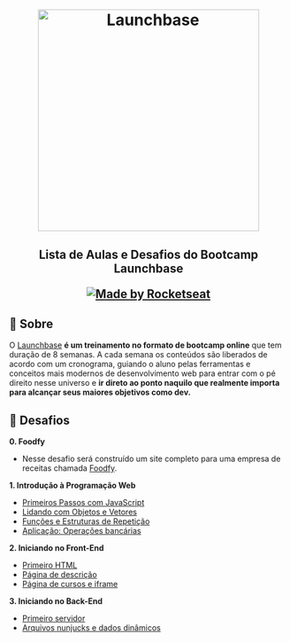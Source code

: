 <h1 align="center">
    <img alt="Launchbase" src="https://storage.googleapis.com/golden-wind/bootcamp-launchbase/logo.png" width="400px" />
</h1>

<h2 align="center">
  <p>Lista de Aulas e Desafios do Bootcamp Launchbase</p>
  <p align="center">
    <a href="https://rocketseat.com.br">
      <img alt="Made by Rocketseat" src="https://img.shields.io/badge/made%20by-Rocketseat-%23F8952D">
    </a>
  </p>
</h2>

## 🔖 Sobre

O [Launchbase](https://rocketseat.com.br/launchbase) **é um treinamento no formato de bootcamp online** que tem duração de 8 semanas. A cada semana os conteúdos são liberados de acordo com um cronograma, guiando o aluno pelas ferramentas e conceitos mais modernos de desenvolvimento web para entrar com o pé direito nesse universo e **ir direto ao ponto naquilo que realmente importa para alcançar seus maiores objetivos como dev.**

## :rocket: Desafios

**0. Foodfy**

- Nesse desafio será construído um site completo para uma empresa de receitas chamada [Foodfy](https://github.com/dauryellen/foodfy-bootcamp-challenge).

**1. Introdução à Programação Web**

- [Primeiros Passos com JavaScript](https://github.com/dauryellen/bootcamp-launchbase/tree/master/desafios/01-1-primeiros-passos-com-js)
- [Lidando com Objetos e Vetores](https://github.com/dauryellen/bootcamp-launchbase/tree/master/desafios/01-2-lidando-com-objetos-e-vetores)
- [Funções e Estruturas de Repetição](https://github.com/dauryellen/bootcamp-launchbase/tree/master/desafios/01-3-funcoes-e-estruturas-de-repeticao)
- [Aplicação: Operações bancárias](https://github.com/dauryellen/bootcamp-launchbase/tree/master/desafios/01-4-aplicacao-operacoes-bancarias)

**2. Iniciando no Front-End**

- [Primeiro HTML](https://github.com/dauryellen/bootcamp-launchbase/blob/master/desafios/02-1-primeiro-html)
- [Página de descrição](https://github.com/dauryellen/bootcamp-launchbase/tree/master/desafios/02-2-pagina-descricao)
- [Página de cursos e iframe](https://github.com/dauryellen/bootcamp-launchbase/tree/master/desafios/02-3-pagina-cursos-e-iframe)

**3. Iniciando no Back-End**

- [Primeiro servidor](https://github.com/dauryellen/bootcamp-launchbase/tree/master/desafios/03-1-primeiro-servidor)
- [Arquivos nunjucks e dados dinâmicos](https://github.com/dauryellen/bootcamp-launchbase/tree/master/desafios/03-2-nunjucks-e-dados-dinamicos)
